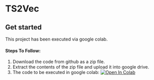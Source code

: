 # TS2Vec

## Get started
This project has been executed via google colab.

#### Steps To Follow:

1. Download the code from github as a zip file.
2. Extract the contents of the zip file and upload it into google drive.
3. The code to be executed in google colab: [![Open In Colab](https://colab.research.google.com/assets/colab-badge.svg)](https://colab.research.google.com/drive/1hQQyMlAj5Wez1HPhuIZjRMFeI4QQWo1s#scrollTo=FkdOPwpCJP3v)
